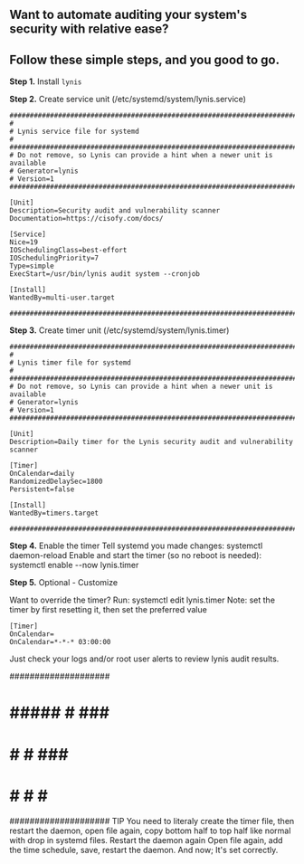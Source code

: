 ## Want to automate auditing your system's security with relative ease? 
## Follow these simple steps, and you good to go.

__Step 1.__
Install `lynis`

__Step 2.__
Create service unit (/etc/systemd/system/lynis.service)

```
#################################################################################
#
# Lynis service file for systemd
#
#################################################################################
# Do not remove, so Lynis can provide a hint when a newer unit is available
# Generator=lynis
# Version=1
#################################################################################

[Unit]
Description=Security audit and vulnerability scanner
Documentation=https://cisofy.com/docs/

[Service]
Nice=19
IOSchedulingClass=best-effort
IOSchedulingPriority=7
Type=simple
ExecStart=/usr/bin/lynis audit system --cronjob

[Install]
WantedBy=multi-user.target

#################################################################################
```

__Step 3.__ 
Create timer unit (/etc/systemd/system/lynis.timer)

```
#################################################################################
#
# Lynis timer file for systemd
#
#################################################################################
# Do not remove, so Lynis can provide a hint when a newer unit is available
# Generator=lynis
# Version=1
#################################################################################

[Unit]
Description=Daily timer for the Lynis security audit and vulnerability scanner

[Timer]
OnCalendar=daily
RandomizedDelaySec=1800
Persistent=false

[Install]
WantedBy=timers.target

#################################################################################
```

__Step 4.__
Enable the timer
Tell systemd you made changes: systemctl daemon-reload
Enable and start the timer (so no reboot is needed): systemctl enable --now lynis.timer

__Step 5.__ 
Optional - Customize

Want to override the timer? Run: systemctl edit lynis.timer
Note: set the timer by first resetting it, then set the preferred value
```
[Timer]
OnCalendar=
OnCalendar=*-*-* 03:00:00
```
Just check your logs and/or root user alerts to review lynis audit results.

####################
#                  #
# #####  #   ###   #
#   #    #   ###   #
#   #    #   #     #
####################
TIP You need to literaly create the timer file, then restart the daemon, open file again, copy bottom half to top half like normal with drop in systemd files.
Restart the daemon again
Open file again, add the time schedule, save, restart the daemon. 
And now; It's set correctly.
